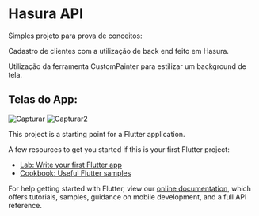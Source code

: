 # Hasura API

Simples projeto para prova de conceitos:

Cadastro de clientes com a utilização de back end feito em Hasura.

Utilização da ferramenta CustomPainter para estilizar um background de tela.

## Telas do App:

![Capturar](https://user-images.githubusercontent.com/16168704/129271979-98cb50bc-4100-42d3-8279-922e467cce66.JPG)
![Capturar2](https://user-images.githubusercontent.com/16168704/129271988-af8c1fda-2a69-46f6-b21d-a7289a8cd40d.JPG)



This project is a starting point for a Flutter application.

A few resources to get you started if this is your first Flutter project:

- [Lab: Write your first Flutter app](https://flutter.dev/docs/get-started/codelab)
- [Cookbook: Useful Flutter samples](https://flutter.dev/docs/cookbook)

For help getting started with Flutter, view our
[online documentation](https://flutter.dev/docs), which offers tutorials,
samples, guidance on mobile development, and a full API reference.
